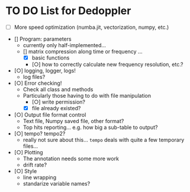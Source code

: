 TO DO List for Dedoppler
==============================

- [ ] More speed optimization (numba.jit, vectorization, numpy, etc.)
- [] Program: parameters
    - currently only half-implemented...
    - [] matrix compression along time or frequency ...
        - [x] basic functions
        - [○] how to correctly calculate new frequency resolution, etc.?
- [○] logging, logger, logs!
    - log files?
- [○] Error checking!
    - Check all class and methods
    - Particularly those having to do with file manipulation
        - [○] write permission?
        - [x] file already existed?
- [○] Output file format control
    - Text file, Numpy saved file, other format?
    - Top hits reporting... e.g. how big a sub-table to output?
- [○] tempo? tempo2?
    - really not sure about this... `tempo` deals with quite a few temporary files...
- [○] Plotting
    - The annotation needs some more work
    - drift rate?
- [○] Style
    - line wrapping
    - standarize variable names?

